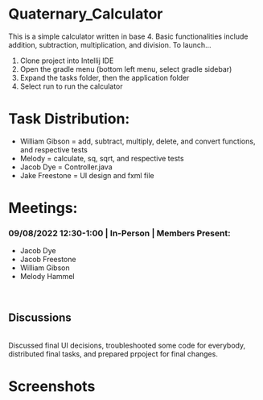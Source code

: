 <h1>Quaternary_Calculator</h1>

This is a simple calculator written in base 4. Basic functionalities include addition, subtraction, multiplication, and division.
To launch...
<ol>
  <li>Clone project into Intellij IDE </li>
  <li>Open the gradle menu (bottom left menu, select gradle sidebar)</li>
  <li>Expand the tasks folder, then the application folder</li>
  <li>Select run to run the calculator</li>
</ol>

<h1>Task Distribution:</h1>
<ul>
  <li>William Gibson = add, subtract, multiply, delete, and convert functions, and respective tests</li> 
  <li>Melody = calculate, sq, sqrt, and respective tests</li>
  <li>Jacob Dye = Controller.java</li>
  <li>Jake Freestone = UI design and fxml file</li>
</ul>

<h1>Meetings:</h1>
<h3>09/08/2022 12:30-1:00 | In-Person | Members Present:</h3>
<ul>
  <li>Jacob Dye</li>
  <li>Jacob Freestone</li>
  <li>William Gibson</li>
  <li>Melody Hammel</li>
</ul>
<br>
<h2>Discussions</h2>
<br>
Discussed final UI decisions, troubleshooted some code for everybody, distributed final tasks, and prepared prpoject for final changes. 

<h1>Screenshots</h1>
